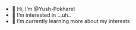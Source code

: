 - 👋 Hi, I’m @Yush-Pokharel
- 👀 I’m interested in ...uh..
- 🌱 I’m currently learning more about my interests

<!---
Yush-Pokharel/Yush-Pokharel is a ✨ special ✨ repository because its `README.md` (this file) appears on your GitHub profile.
You can click the Preview link to take a look at your changes.
--->
